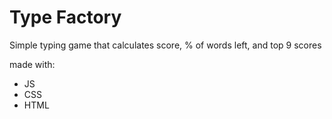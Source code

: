 # Type Factory
Simple typing game that calculates score, % of words left, and top 9 scores

made with: 
- JS
- CSS
- HTML
